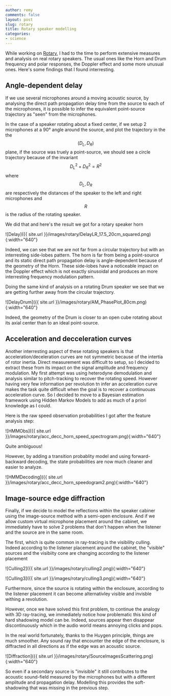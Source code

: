 ```yaml
---
author: remy
comments: false
layout: post
slug: rotary
title: Rotary speaker modelling
categories:
- science
---
```


While working on [Rotary](https://www.uvi.net/rotary.html), I had to the time to perform extensive measures and analysis on real rotary speakers. The usual ones like the Horn and Drum frequency and polar responses, the Doppler effect and some more unusual ones. Here's some findings that I found interresting.


## Angle-dependent delay

If we use several microphones around a moving acoustic source, by analysing the direct path propagation delay time from the source to each of the microphones, it is possible to infer the equivalent point-source trajectory as "seen" from the microphones. 

In the case of a speaker rotating about a fixed center, if we setup 2 microphones at a 90° angle around the source, and plot the trajectory in the the $$(D_L, D_R)$$ plane, if the source was truely a point-source, we should see a circle trajectory because of the invariant $$D_L^2 + D_R^2 = R^2$$ where $$D_L,D_R$$ are respectively the distances of the speaker to the left and right microphones and $$R$$ is the radius of the rotating speaker.

We did that and here's the result we got for a rotary speaker horn

![Delay]({{ site.url }}/images/rotary/DelayLR_17.5_20cm_squared.png){:width="640"}

Indeed, we can see that we are not far from a circular trajectory but with an interresting side-lobes pattern.
The horn is far from being a point-source and its static direct path propagation delay is angle-dependent because of the geometry of the Horn.
These side-lobes have a noticeable impact on the Doppler effect which is not exactly sinusoidal and produces an more interresting frequency modulation pattern.

Doing the same kind of analysis on a rotating Drum speaker we see that we are getting further away from the circular trajectory.

![DelayDrum]({{ site.url }}/images/rotary/AM_PhasePlot_80cm.png){:width="640"}

Indeed, the geometry of the Drum is closer to an open cube rotating about its axial center than to an ideal point-source.


## Acceleration and decceleration curves

Another interresting aspect of these rotating speakers is that acceleration/deceleration curves are not symmetric because of the intertia of rotor inertia. Direct measurement was difficult to setup, so I decided to extract these from its impact on the signal amplitude and frequency modulation. My first attempt was using heterodyne demodulation and analysis similar to pitch-tracking to recover the rotating speed. However having very few information per revolution tn infer an acceleration curve makes the task quite difficult when the goal is to recover a continuouas acceleration curve. So I decided to move to a Bayesian estimation framework using Hidden Markov Models to add as much of a priori knowledge as I could.

Here is the raw speed observation probabilities I got after the feature analysis step:

![HMMObs]({{ site.url }}/images/rotary/acc_decc_horn_speed_spectrogram.png){:width="640"}

Quite ambiguous!

However, by adding a transition probablity model and using forward-backward decoding, the state probabilities are now much cleaner and easier to analyze.

![HMMDecoding]({{ site.url }}/images/rotary/acc_decc_horn_speedogram2.png){:width="640"}


## Image-source edge diffraction

Finally, if we decide to model the reflections within the speaker cabiner using the image-source method with a semi-open enclosure. And if we allow custom virtual microphone placement around the cabinet, we immediately have to solve 2 problems that don't happen when the listener and the source are in the same room.

The first, which is quite common in ray-tracing is the visibility culling. Indeed according to the listener placement around the cabinet, the "visible" sources and the visibiity cone are changing according to the listener placement

![Culling2]({{ site.url }}/images/rotary/culling2.png){:width="640"}

![Culling3]({{ site.url }}/images/rotary/culling3.png){:width="640"}

Furthermore, since the source is rotating within the enclosure, according to the listener placement it can become alternativley visible and invisble withing a revolution.

However, once we have solved this first problem, to continue the analogy with 3D ray-tracing, we immediately notice how problematic this kind of hard shadowing model can be. Indeed, sources appear then disappear discontinuously which in the audio world means annoying clicks and pops.

In the real world fortunately, thanks to the Huygen principle, things are much smoother. Any sound ray that encounter the edge of the enclosure, is diffracted in all directions as if the edge was an acoustic source. 

![Diffraction]({{ site.url }}/images/rotary/SourceImagesScattering.png){:width="640"}

So even if a secondary source is "invisible" it still contributes to the acoustic sound-field measured by the microphones but with a different amplitude and propagation delay. Modelling this provides the soft-shadowing that was missing in the previous step.

